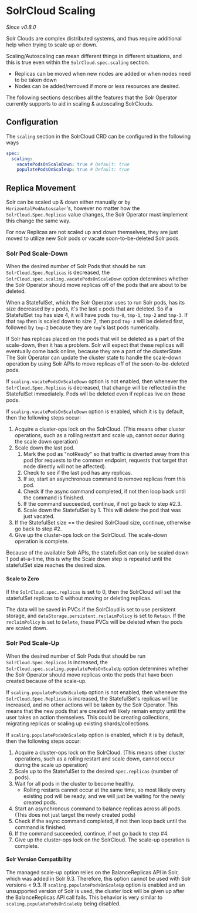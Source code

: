 <!--
    Licensed to the Apache Software Foundation (ASF) under one or more
    contributor license agreements.  See the NOTICE file distributed with
    this work for additional information regarding copyright ownership.
    The ASF licenses this file to You under the Apache License, Version 2.0
    the "License"); you may not use this file except in compliance with
    the License.  You may obtain a copy of the License at

        http://www.apache.org/licenses/LICENSE-2.0

    Unless required by applicable law or agreed to in writing, software
    distributed under the License is distributed on an "AS IS" BASIS,
    WITHOUT WARRANTIES OR CONDITIONS OF ANY KIND, either express or implied.
    See the License for the specific language governing permissions and
    limitations under the License.
 -->

# SolrCloud Scaling
_Since v0.8.0_

Solr Clouds are complex distributed systems, and thus require additional help when trying to scale up or down.

Scaling/Autoscaling can mean different things in different situations, and this is true even within the `SolrCloud.spec.scaling` section.
- Replicas can be moved when new nodes are added or when nodes need to be taken down
- Nodes can be added/removed if more or less resources are desired.

The following sections describes all the features that the Solr Operator currently supports to aid in scaling & autoscaling SolrClouds.

## Configuration

The `scaling` section in the SolrCloud CRD can be configured in the following ways

```yaml
spec:
  scaling:
    vacatePodsOnScaleDown: true # Default: true
    populatePodsOnScaleUp: true # Default: true
```

## Replica Movement

Solr can be scaled up & down either manually or by `HorizontalPodAutoscaler`'s, however no matter how the `SolrCloud.Spec.Replicas` value
changes, the Solr Operator must implement this change the same way.

For now Replicas are not scaled up and down themselves, they are just moved to utilize new Solr pods or vacate soon-to-be-deleted Solr pods.

### Solr Pod Scale-Down

When the desired number of Solr Pods that should be run `SolrCloud.Spec.Replicas` is decreased,
the `SolrCloud.spec.scaling.vacatePodsOnScaleDown` option determines whether the Solr Operator should move replicas
off of the pods that are about to be deleted.

When a StatefulSet, which the Solr Operator uses to run Solr pods, has its size decreased by `x` pods, it's the last
`x` pods that are deleted. So if a StatefulSet `tmp` has size 4, it will have pods `tmp-0`, `tmp-1`, `tmp-2` and `tmp-3`.
If that `tmp` then is scaled down to size 2, then pod `tmp-3` will be deleted first, followed by `tmp-2` because they are `tmp`'s last pods numerically.

If Solr has replicas placed on the pods that will be deleted as a part of the scale-down, then it has a problem.
Solr will expect that these replicas will eventually come back online, because they are a part of the clusterState.
The Solr Operator can update the cluster state to handle the scale-down operation by using Solr APIs
to move replicas off of the soon-to-be-deleted pods.

If `scaling.vacatePodsOnScaleDown` option is not enabled, then whenever the `SolrCloud.Spec.Replicas` is decreased,
that change will be reflected in the StatefulSet immediately.
Pods will be deleted even if replicas live on those pods.

If `scaling.vacatePodsOnScaleDown` option is enabled, which it is by default, then the following steps occur:
1. Acquire a cluster-ops lock on the SolrCloud. (This means other cluster operations, such as a rolling restart and scale up, cannot occur during the scale down operation)
1. Scale down the last pod.
   1. Mark the pod as "notReady" so that traffic is diverted away from this pod (for requests to the common endpoint, requests that target that node directly will not be affected).
   1. Check to see if the last pod has any replicas.
   1. If so, start an asynchronous command to remove replicas from this pod.
   1. Check if the async command completed, if not then loop back until the command is finished.
   1. If the command succeeded, continue, if not go back to step #2.3.
   1. Scale down the StatefulSet by 1. This will delete the pod that was just vacated.
1. If the StatefulSet size == the desired SolrCloud size, continue, otherwise go back to step #2.
1. Give up the cluster-ops lock on the SolrCloud. The scale-down operation is complete.

Because of the available Solr APIs, the statefulSet can only be scaled down 1 pod at-a-time,
this is why the Scale down step is repeated until the statefulSet size reaches the desired size.

#### Scale to Zero

If the `SolrCloud.spec.replicas` is set to 0, then the SolrCloud will set the statefulSet replicas to 0 without moving or deleting replicas.

The data will be saved in PVCs if the SolrCloud is set to use persistent storage, and `dataStorage.persistent.reclaimPolicy` is set to `Retain`.
If the `reclaimPolicy` is set to `Delete`, these PVCs will be deleted when the pods are scaled down.

### Solr Pod Scale-Up

When the desired number of Solr Pods that should be run `SolrCloud.Spec.Replicas` is increased,
the `SolrCloud.spec.scaling.populatePodsOnScaleUp` option determines whether the Solr Operator should move replicas
onto the pods that have been created because of the scale-up.

If `scaling.populatePodsOnScaleUp` option is not enabled, then whenever the `SolrCloud.Spec.Replicas` is increased,
the StatefulSet's replicas will be increased, and no other actions will be taken by the Solr Operator.
This means that the new pods that are created will likely remain empty until the user takes an action themselves.
This could be creating collections, migrating replicas or scaling up existing shards/collections.

If `scaling.populatePodsOnScaleUp` option is enabled, which it is by default, then the following steps occur:
1. Acquire a cluster-ops lock on the SolrCloud. (This means other cluster operations, such as a rolling restart and scale down, cannot occur during the scale up operation)
1. Scale up to the StatefulSet to the desired `spec.replicas` (number of pods).
1. Wait for all pods in the cluster to become healthy.
   * Rolling restarts cannot occur at the same time, so most likely every existing pod will be ready, and we will just be waiting for the newly created pods.
1. Start an asynchronous command to balance replicas across all pods. (This does not just target the newly created pods)
1. Check if the async command completed, if not then loop back until the command is finished.
1. If the command succeeded, continue, if not go back to step #4.
1. Give up the cluster-ops lock on the SolrCloud. The scale-up operation is complete.


#### Solr Version Compatibility

The managed scale-up option relies on the BalanceReplicas API in Solr, which was added in Solr 9.3.
Therefore, this option cannot be used with Solr versions < 9.3.
If `scaling.populatePodsOnScaleUp` option is enabled and an unsupported version of Solr is used, the cluster lock will
be given up after the BalanceReplicas API call fails.
This behavior is very similar to `scaling.populatePodsOnScaleUp` being disabled.
